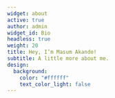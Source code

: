 ```yaml
---
widget: about
active: true
author: admin
widget_id: Bio
headless: true
weight: 20
title: Hey, I’m Masum Akando!
subtitle: A little more about me.
design:
  background:
    color: "#ffffff"
    text_color_light: false
---
```

